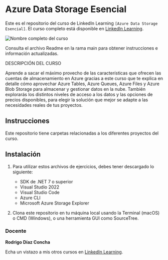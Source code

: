 # Azure Data Storage Esencial

Este es el repositorio del curso de LinkedIn Learning `[Azure Data Storage Esencial]`. El curso completo está disponible en [LinkedIn Learning][lil-course-url].

![Nombre completo del curso][lil-thumbnail-url] 

Consulta el archivo Readme en la rama main para obtener instrucciones e información actualizadas.

DESCRIPCIÓN DEL CURSO

Aprende a sacar el máximo provecho de las características que ofrecen las cuentas de almacenamiento en Azure gracias a este curso que te explica en detalle cómo aprovechar Azure Tables, Azure Queues, Azure Files y Azure Blob Storage para almacenar y gestionar datos en la nube. También explorarás los distintos niveles de acceso a los datos y las opciones de precios disponibles, para elegir la solución que mejor se adapte a las necesidades reales de tus proyectos.

## Instrucciones

Este repositorio tiene carpetas relacionadas a los diferentes proyectos del curso.

## Instalación

1. Para utilizar estos archivos de ejercicios, debes tener descargado lo siguiente:
   - SDK de .NET 7 o superior
   - Visual Studio 2022
   - Visual Studio Code
   - Azure CLI
   - Microsoft Azure Storage Explorer

2. Clona este repositorio en tu máquina local usando la Terminal (macOS) o CMD (Windows), o una herramienta GUI como SourceTree.

### Docente

**Rodrigo Díaz Concha**

Echa un vistazo a mis otros cursos en [LinkedIn Learning](https://www.linkedin.com/learning/instructors/rodrigo-diaz-concha).

[0]: # (Replace these placeholder URLs with actual course URLs)
[lil-course-url]: https://www.linkedin.com
[lil-thumbnail-url]: https:

